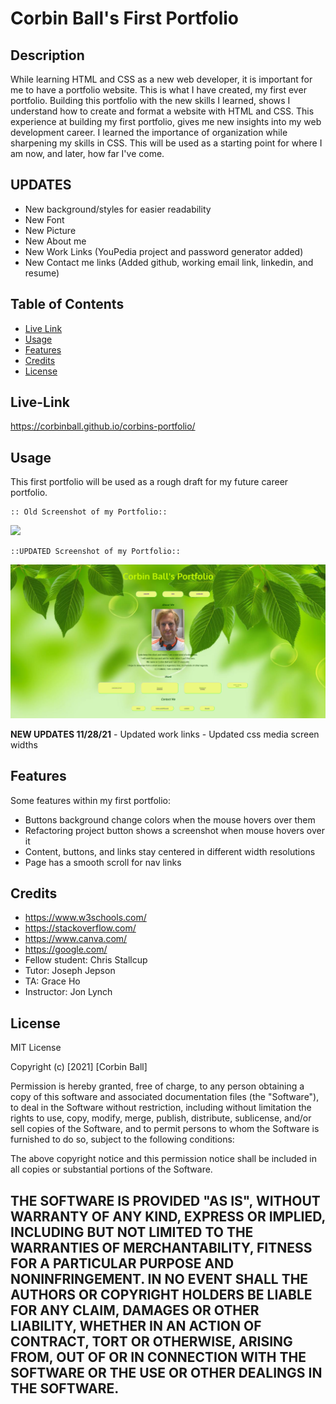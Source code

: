 # Corbin Ball's First Portfolio

## Description
While learning HTML and CSS as a new web developer, it is important for me to have a portfolio website. This is what I have created, my first ever portfolio.
Building this portfolio with the new skills I learned, shows I understand how to create and format a website with HTML and CSS.
This experience at building my first portfolio, gives me new insights into my web development career. I learned the importance of organization while sharpening my skills in CSS.
This will be used as a starting point for where I am now, and later, how far I've come.

## UPDATES
- New background/styles for easier readability
- New Font
- New Picture
- New About me
- New Work Links (YouPedia project and password generator added)
- New Contact me links (Added github, working email link, linkedin, and resume)

## Table of Contents
- [Live Link](#live-link)
- [Usage](#usage)
- [Features](#features)
- [Credits](#credits)
- [License](#license)

## Live-Link
https://corbinball.github.io/corbins-portfolio/


## Usage
This first portfolio will be used as a rough draft for my future career portfolio. 
    
    :: Old Screenshot of my Portfolio::

<image src= "https://github.com/corbinball/corbins-portfolio/blob/main/assets/images/portfolioscreenshot.png?raw=true" />

    ::UPDATED Screenshot of my Portfolio::

<img src= "https://github.com/corbinball/corbins-portfolio/blob/main/assets/images/updatedscreenshot.png?raw=true" />



**NEW UPDATES 11/28/21**
    - Updated work links
    - Updated css media screen widths


## Features
Some features within my first portfolio:
- Buttons background change colors when the mouse hovers over them
- Refactoring project button shows a screenshot when mouse hovers over it
- Content, buttons, and links stay centered in different width resolutions
- Page has a smooth scroll for nav links

## Credits
- https://www.w3schools.com/
- https://stackoverflow.com/
- https://www.canva.com/
- https://google.com/
- Fellow student: Chris Stallcup
- Tutor: Joseph Jepson
- TA: Grace Ho
- Instructor: Jon Lynch


## License
MIT License

Copyright (c) [2021] [Corbin Ball]

Permission is hereby granted, free of charge, to any person obtaining a copy
of this software and associated documentation files (the "Software"), to deal
in the Software without restriction, including without limitation the rights
to use, copy, modify, merge, publish, distribute, sublicense, and/or sell
copies of the Software, and to permit persons to whom the Software is
furnished to do so, subject to the following conditions:

The above copyright notice and this permission notice shall be included in all
copies or substantial portions of the Software.

THE SOFTWARE IS PROVIDED "AS IS", WITHOUT WARRANTY OF ANY KIND, EXPRESS OR
IMPLIED, INCLUDING BUT NOT LIMITED TO THE WARRANTIES OF MERCHANTABILITY,
FITNESS FOR A PARTICULAR PURPOSE AND NONINFRINGEMENT. IN NO EVENT SHALL THE
AUTHORS OR COPYRIGHT HOLDERS BE LIABLE FOR ANY CLAIM, DAMAGES OR OTHER
LIABILITY, WHETHER IN AN ACTION OF CONTRACT, TORT OR OTHERWISE, ARISING FROM,
OUT OF OR IN CONNECTION WITH THE SOFTWARE OR THE USE OR OTHER DEALINGS IN THE
SOFTWARE.
---